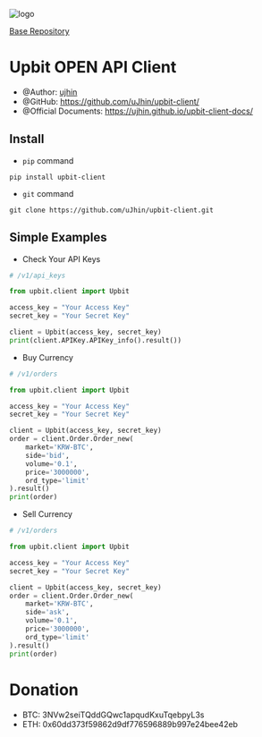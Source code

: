![logo](https://raw.githubusercontent.com/uJhin/upbit-client/main/logo/logo.png)

[Base Repository](https://github.com/uJhin/upbit-client/)

# Upbit OPEN API Client
- @Author: [ujhin](https://github.com/uJhin)
- @GitHub: https://github.com/uJhin/upbit-client/
- @Official Documents: https://ujhin.github.io/upbit-client-docs/

## Install
- `pip` command
```console
pip install upbit-client
```

- `git` command
```console
git clone https://github.com/uJhin/upbit-client.git
```

## Simple Examples

- Check Your API Keys
```python
# /v1/api_keys

from upbit.client import Upbit

access_key = "Your Access Key"
secret_key = "Your Secret Key"

client = Upbit(access_key, secret_key)
print(client.APIKey.APIKey_info().result())
```

- Buy Currency
```python
# /v1/orders

from upbit.client import Upbit

access_key = "Your Access Key"
secret_key = "Your Secret Key"

client = Upbit(access_key, secret_key)
order = client.Order.Order_new(
    market='KRW-BTC',
    side='bid',
    volume='0.1',
    price='3000000',
    ord_type='limit'
).result()
print(order)
```

- Sell Currency
```python
# /v1/orders

from upbit.client import Upbit

access_key = "Your Access Key"
secret_key = "Your Secret Key"

client = Upbit(access_key, secret_key)
order = client.Order.Order_new(
    market='KRW-BTC',
    side='ask',
    volume='0.1',
    price='3000000',
    ord_type='limit'
).result()
print(order)
```

# Donation
- BTC: 3NVw2seiTQddGQwc1apqudKxuTqebpyL3s
- ETH: 0x60dd373f59862d9df776596889b997e24bee42eb
